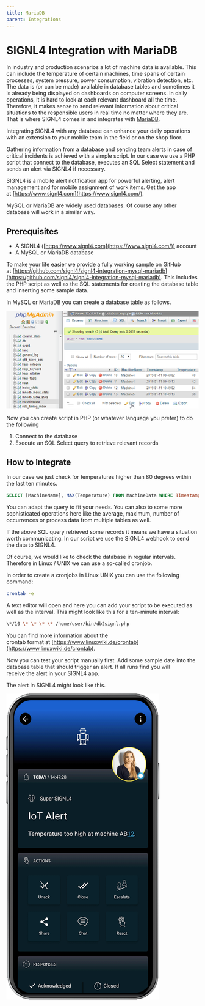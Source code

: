 ```yaml
---
title: MariaDB
parent: Integrations
---
```


# SIGNL4 Integration with MariaDB

In industry and production scenarios a lot of machine data is available. This can include the temperature of certain machines, time spans of certain processes, system pressure, power consumption, vibration detection, etc. The data is (or can be made) available in database tables and sometimes it is already being displayed on dashboards on computer screens. In daily operations, it is hard to look at each relevant dashboard all the time. Therefore, it makes sense to send relevant information about critical situations to the responsible users in real time no matter where they are. That is where SIGNL4 comes in and integrates with [MariaDB](https://mariadb.com/).

Integrating SIGNL4 with any database can enhance your daily operations with an extension to your mobile team in the field or on the shop floor.

Gathering information from a database and sending team alerts in case of critical incidents is achieved with a simple script. In our case we use a PHP script that connect to the database, executes an SQL Select statement and sends an alert via SIGNL4 if necessary.

SIGNL4 is a mobile alert notification app for powerful alerting, alert management and for mobile assignment of work items. Get the app at [https://www.signl4.com](https://www.signl4.com/).

MySQL or MariaDB are widely used databases. Of course any other database will work in a similar way.

## Prerequisites

- A SIGNL4 ([https://www.signl4.com](https://www.signl4.com/)) account
- A MySQL or MariaDB database

To make your life easier we provide a fully working sample on GitHub at [https://github.com/signl4/signl4-integration-mysql-mariadb](https://github.com/signl4/signl4-integration-mysql-mariadb). This includes the PHP script as well as the SQL statements for creating the database table and inserting some sample data.

In MySQL or MariaDB you can create a database table as follows.

![scc](scc.png)

Now you can create script in PHP (or whatever language you prefer) to do the following

1. Connect to the database
2. Execute an SQL Select query to retrieve relevant records

## How to Integrate

In our case we just check for temperatures higher than 80 degrees within the last ten minutes.

```sql
SELECT [MachineName], MAX(Temperature) FROM MachineData WHERE Timestamp > DATEADD(MINUTE, -10, SYSDATETIME()) AND Temperature > 80 GROUP BY [MachineName];
```

You can adapt the query to fit your needs. You can also to some more sophisticated operations here like the average, maximum, number of occurrences or process data from multiple tables as well.

If the above SQL query retrieved some records it means we have a situation worth communicating. In our script we use the SIGNL4 webhook to send the data to SIGNL4.

Of course, we would like to check the database in regular intervals. Therefore in Linux / UNIX we can use a so-called cronjob.

In order to create a cronjobs in Linux UNIX you can use the following command:

```bash
crontab -e
```

A text editor will open and here you can add your script to be executed as well as the interval. This might look like this for a ten-minute interval:

```bash
\*/10 \* \* \* \* /home/user/bin/db2signl.php
```

You can find more information about the crontab format at [https://www.linuxwiki.de/crontab](https://www.linuxwiki.de/crontab).

Now you can test your script manually first. Add some sample date into the database table that should trigger an alert. If all runs find you will receive the alert in your SIGNL4 app.

The alert in SIGNL4 might look like this.

![SIGNL4 Alert](signl4-iot.png)
